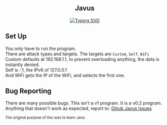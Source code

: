 <h2 align='center'>Javus</h2>
<p align='center'>
<a href="https://git.io/typing-svg"><img src="https://readme-typing-svg.demolab.com?font=Fira+Code&duration=2500&pause=300&color=F7B715&center=true&width=750&height=80&lines=Network+Stress+Testing;Made+in+Java;v0.1.0-Beta" alt="Typing SVG" /></a>
</p>

<h2>Set Up</h2>
You only have to run the program.<br>
There are attack types and targets.
The targets are <code>Custom</code>, <code>Self</code>, <code>WiFi</code><br>
Custom defaults at 192.168.1.1, to prevent overloading anything, the data is instantly denied.<br>
Self is ::1, the IPv6 of 127.0.0.1<br>
And WiFi gets the IP of the WiFi, and selects the first one.

<h2>Bug Reporting</h2>
There are many possible bugs. This isn't a v1 program. It is a v0.2 program.<br>
Anything that doesn't work as expected, report to: <a href='https://github.com/TokynBlast/Javus/issues'>Gihub Javus Issues</a>

<sub>The original purpose of this was to learn Java.</sub>
